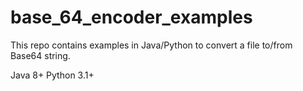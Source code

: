 # base_64_encoder_examples
This repo contains examples in Java/Python to convert a file to/from Base64 string.

Java 8+
Python 3.1+
